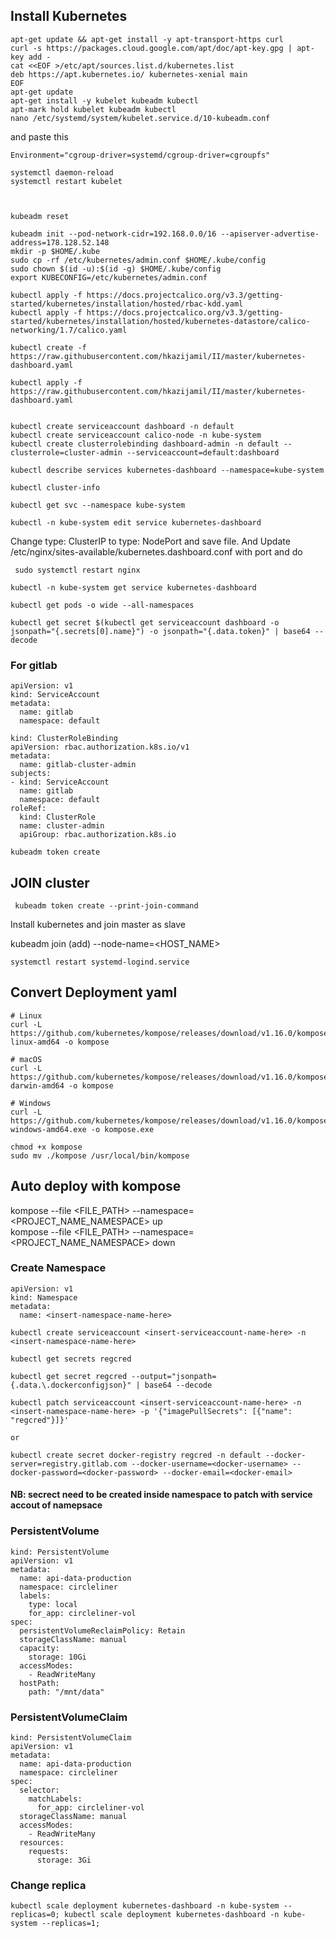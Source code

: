 ## Install Kubernetes

```
apt-get update && apt-get install -y apt-transport-https curl
curl -s https://packages.cloud.google.com/apt/doc/apt-key.gpg | apt-key add -
cat <<EOF >/etc/apt/sources.list.d/kubernetes.list
deb https://apt.kubernetes.io/ kubernetes-xenial main
EOF
apt-get update
apt-get install -y kubelet kubeadm kubectl
apt-mark hold kubelet kubeadm kubectl
nano /etc/systemd/system/kubelet.service.d/10-kubeadm.conf
```
and paste this

```
Environment="cgroup-driver=systemd/cgroup-driver=cgroupfs"
```


```
systemctl daemon-reload
systemctl restart kubelet
```

```
 
```
```
kubeadm reset

kubeadm init --pod-network-cidr=192.168.0.0/16 --apiserver-advertise-address=178.128.52.148
mkdir -p $HOME/.kube
sudo cp -rf /etc/kubernetes/admin.conf $HOME/.kube/config
sudo chown $(id -u):$(id -g) $HOME/.kube/config
export KUBECONFIG=/etc/kubernetes/admin.conf

kubectl apply -f https://docs.projectcalico.org/v3.3/getting-started/kubernetes/installation/hosted/rbac-kdd.yaml
kubectl apply -f https://docs.projectcalico.org/v3.3/getting-started/kubernetes/installation/hosted/kubernetes-datastore/calico-networking/1.7/calico.yaml

kubectl create -f https://raw.githubusercontent.com/hkazijamil/II/master/kubernetes-dashboard.yaml

kubectl apply -f https://raw.githubusercontent.com/hkazijamil/II/master/kubernetes-dashboard.yaml


kubectl create serviceaccount dashboard -n default
kubectl create serviceaccount calico-node -n kube-system
kubectl create clusterrolebinding dashboard-admin -n default --clusterrole=cluster-admin --serviceaccount=default:dashboard

kubectl describe services kubernetes-dashboard --namespace=kube-system

kubectl cluster-info

kubectl get svc --namespace kube-system

kubectl -n kube-system edit service kubernetes-dashboard
```
 Change type: ClusterIP to type: NodePort and save file. And Update /etc/nginx/sites-available/kubernetes.dashboard.conf with port and do 
 
```
 sudo systemctl restart nginx
```

```
kubectl -n kube-system get service kubernetes-dashboard

kubectl get pods -o wide --all-namespaces

kubectl get secret $(kubectl get serviceaccount dashboard -o jsonpath="{.secrets[0].name}") -o jsonpath="{.data.token}" | base64 --decode
```
### For gitlab
```
apiVersion: v1
kind: ServiceAccount
metadata:
  name: gitlab
  namespace: default
```

```
kind: ClusterRoleBinding
apiVersion: rbac.authorization.k8s.io/v1
metadata:
  name: gitlab-cluster-admin
subjects:
- kind: ServiceAccount
  name: gitlab
  namespace: default
roleRef:
  kind: ClusterRole
  name: cluster-admin
  apiGroup: rbac.authorization.k8s.io

kubeadm token create
```
 
 ## JOIN cluster
```
 kubeadm token create --print-join-command
```
 
  Install kubernetes and join master as slave

 kubeadm join (add) --node-name=<HOST_NAME>
 ```
 systemctl restart systemd-logind.service
 ```


## Convert Deployment yaml
```
# Linux
curl -L https://github.com/kubernetes/kompose/releases/download/v1.16.0/kompose-linux-amd64 -o kompose

# macOS
curl -L https://github.com/kubernetes/kompose/releases/download/v1.16.0/kompose-darwin-amd64 -o kompose

# Windows
curl -L https://github.com/kubernetes/kompose/releases/download/v1.16.0/kompose-windows-amd64.exe -o kompose.exe

chmod +x kompose
sudo mv ./kompose /usr/local/bin/kompose
```

## Auto deploy with kompose

kompose --file <FILE_PATH> --namespace=<PROJECT_NAME_NAMESPACE> up  
kompose --file <FILE_PATH> --namespace=<PROJECT_NAME_NAMESPACE> down
### Create Namespace
```
apiVersion: v1
kind: Namespace
metadata:
  name: <insert-namespace-name-here>
```
```
kubectl create serviceaccount <insert-serviceaccount-name-here> -n <insert-namespace-name-here>
```
```
kubectl get secrets regcred

kubectl get secret regcred --output="jsonpath={.data.\.dockerconfigjson}" | base64 --decode

kubectl patch serviceaccount <insert-serviceaccount-name-here> -n <insert-namespace-name-here> -p '{"imagePullSecrets": [{"name": "regcred"}]}'

or 

kubectl create secret docker-registry regcred -n default --docker-server=registry.gitlab.com --docker-username=<docker-username> --docker-password=<docker-password> --docker-email=<docker-email>
```
#### NB: secrect need to be created inside namespace to patch with service accout of namepsace

### PersistentVolume
```
kind: PersistentVolume
apiVersion: v1
metadata:
  name: api-data-production
  namespace: circleliner
  labels:
    type: local
    for_app: circleliner-vol
spec:
  persistentVolumeReclaimPolicy: Retain
  storageClassName: manual
  capacity:
    storage: 10Gi
  accessModes:
    - ReadWriteMany
  hostPath:
    path: "/mnt/data"
```
### PersistentVolumeClaim
```
kind: PersistentVolumeClaim
apiVersion: v1
metadata:
  name: api-data-production
  namespace: circleliner
spec:
  selector:
    matchLabels:
      for_app: circleliner-vol
  storageClassName: manual
  accessModes:
    - ReadWriteMany
  resources:
    requests:
      storage: 3Gi

```

### Change replica
```
kubectl scale deployment kubernetes-dashboard -n kube-system --replicas=0; kubectl scale deployment kubernetes-dashboard -n kube-system --replicas=1;
```
